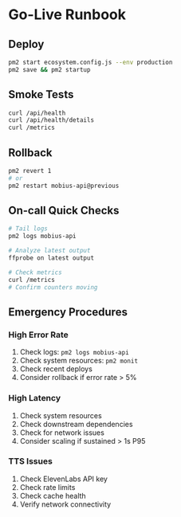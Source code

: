 # Go-Live Runbook

## Deploy

```bash
pm2 start ecosystem.config.js --env production
pm2 save && pm2 startup
```

## Smoke Tests

```bash
curl /api/health
curl /api/health/details
curl /metrics
```

## Rollback

```bash
pm2 revert 1
# or
pm2 restart mobius-api@previous
```

## On-call Quick Checks

```bash
# Tail logs
pm2 logs mobius-api

# Analyze latest output
ffprobe on latest output

# Check metrics
curl /metrics
# Confirm counters moving
```

## Emergency Procedures

### High Error Rate
1. Check logs: `pm2 logs mobius-api`
2. Check system resources: `pm2 monit`
3. Check recent deploys
4. Consider rollback if error rate > 5%

### High Latency
1. Check system resources
2. Check downstream dependencies
3. Check for network issues
4. Consider scaling if sustained > 1s P95

### TTS Issues
1. Check ElevenLabs API key
2. Check rate limits
3. Check cache health
4. Verify network connectivity